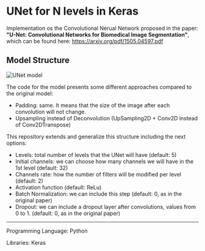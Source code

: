 # UNet for N levels in Keras

Implementation os the Convolutional Nerual Network proposed in the paper:
**"U-Net: Convolutional Networks for Biomedical Image Segmentation"**,
which can be found here: https://arxiv.org/pdf/1505.04597.pdf


Model Structure
----------------------------------------------------------------
![UNet model](https://lmb.informatik.uni-freiburg.de/people/ronneber/u-net/u-net-architecture.png)

The code for the model presents some different approaches compared to the original model:
  - Padding: same. It means that the size of the image after each convolution will not change.
  - Upsampling instead of Deconvolution (UpSampling2D + Conv2D instead of Conv2DTranspose)

This repository extends and generalize this structure including the next options:
  - Levels: total number of levels that the UNet will have (default: 5)
  - Initial channels: we can choose how many channels we will have in the 1st level (default: 32)
  - Channels rate: how the number of filters will be modified per level (default: 2)
  - Activation function (default: ReLu)
  - Batch Normalization: we can include this step (default: 0, as in the original paper)
  - Dropout: we can include a dropout layer after convolutions, values from 0 to 1. (default: 0, as in the original paper)

-------------------------------------------------------------------------------------
Programming Language: Python

Libraries: Keras
